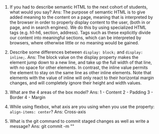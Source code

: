 1. If you had to describe semantic HTML to the next cohort of students, what would you say?
    Ans: The purpose of semantic HTML is to give added meaning to the content on a page, meaning that is 
    interpreted by the browser in order to properly display content to the user, (both in or page, and in 
    search engines). We do this by using specialized HTML tags (e.g. h1-h6, section, address). Tags such as 
    these explicitly divide our content into meaningful sections, which can be interpreted by browsers, 
    where otherwise little or no meaning would be gained.


2. Describe some differences between ```display: block;``` and ```display: inline;```.
    Ans: The block value on the display property makes the element jump down to a new line, and take up the 
    full width of that line, with no space for other elements. In contrast, the inline value permits the element 
    to stay on the same line as other inline elements. Note that elements with the value of inline will only react 
    to their horizontal margin changes, and will completely ignore their height and width values.

3. What are the 4 areas of the box model?
    Ans: 1 - Content
         2 - Padding
         3 - Border
         4 - Margin

4. While using flexbox, what axis are you using when you use the property: ```align-items: center```?
    Ans: Cross-axis

5. What is the git command to commit staged changes as well as write a message?
    Ans: git commit -m "<message>"